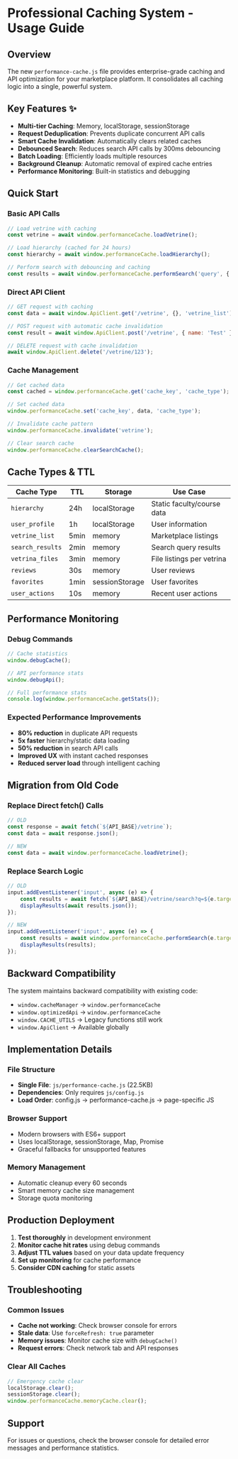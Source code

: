 # Professional Caching System - Usage Guide

## Overview
The new `performance-cache.js` file provides enterprise-grade caching and API optimization for your marketplace platform. It consolidates all caching logic into a single, powerful system.

## Key Features ✨

- **Multi-tier Caching**: Memory, localStorage, sessionStorage
- **Request Deduplication**: Prevents duplicate concurrent API calls
- **Smart Cache Invalidation**: Automatically clears related caches
- **Debounced Search**: Reduces search API calls by 300ms debouncing
- **Batch Loading**: Efficiently loads multiple resources
- **Background Cleanup**: Automatic removal of expired cache entries
- **Performance Monitoring**: Built-in statistics and debugging

## Quick Start

### Basic API Calls
```javascript
// Load vetrine with caching
const vetrine = await window.performanceCache.loadVetrine();

// Load hierarchy (cached for 24 hours)
const hierarchy = await window.performanceCache.loadHierarchy();

// Perform search with debouncing and caching
const results = await window.performanceCache.performSearch('query', { filter: 'value' });
```

### Direct API Client
```javascript
// GET request with caching
const data = await window.ApiClient.get('/vetrine', {}, 'vetrine_list');

// POST request with automatic cache invalidation
const result = await window.ApiClient.post('/vetrine', { name: 'Test' });

// DELETE request with cache invalidation
await window.ApiClient.delete('/vetrine/123');
```

### Cache Management
```javascript
// Get cached data
const cached = window.performanceCache.get('cache_key', 'cache_type');

// Set cached data
window.performanceCache.set('cache_key', data, 'cache_type');

// Invalidate cache pattern
window.performanceCache.invalidate('vetrine');

// Clear search cache
window.performanceCache.clearSearchCache();
```

## Cache Types & TTL

| Cache Type | TTL | Storage | Use Case |
|------------|-----|---------|----------|
| `hierarchy` | 24h | localStorage | Static faculty/course data |
| `user_profile` | 1h | localStorage | User information |
| `vetrine_list` | 5min | memory | Marketplace listings |
| `search_results` | 2min | memory | Search query results |
| `vetrina_files` | 3min | memory | File listings per vetrina |
| `reviews` | 30s | memory | User reviews |
| `favorites` | 1min | sessionStorage | User favorites |
| `user_actions` | 10s | memory | Recent user actions |

## Performance Monitoring

### Debug Commands
```javascript
// Cache statistics
window.debugCache();

// API performance stats  
window.debugApi();

// Full performance stats
console.log(window.performanceCache.getStats());
```

### Expected Performance Improvements
- **80% reduction** in duplicate API requests
- **5x faster** hierarchy/static data loading
- **50% reduction** in search API calls
- **Improved UX** with instant cached responses
- **Reduced server load** through intelligent caching

## Migration from Old Code

### Replace Direct fetch() Calls
```javascript
// OLD
const response = await fetch(`${API_BASE}/vetrine`);
const data = await response.json();

// NEW
const data = await window.performanceCache.loadVetrine();
```

### Replace Search Logic
```javascript
// OLD
input.addEventListener('input', async (e) => {
    const results = await fetch(`${API_BASE}/vetrine/search?q=${e.target.value}`);
    displayResults(await results.json());
});

// NEW  
input.addEventListener('input', async (e) => {
    const results = await window.performanceCache.performSearch(e.target.value);
    displayResults(results);
});
```

## Backward Compatibility

The system maintains backward compatibility with existing code:

- `window.cacheManager` → `window.performanceCache`
- `window.optimizedApi` → `window.performanceCache`
- `window.CACHE_UTILS` → Legacy functions still work
- `window.ApiClient` → Available globally

## Implementation Details

### File Structure
- **Single File**: `js/performance-cache.js` (22.5KB)
- **Dependencies**: Only requires `js/config.js` 
- **Load Order**: config.js → performance-cache.js → page-specific JS

### Browser Support
- Modern browsers with ES6+ support
- Uses localStorage, sessionStorage, Map, Promise
- Graceful fallbacks for unsupported features

### Memory Management
- Automatic cleanup every 60 seconds
- Smart memory cache size management
- Storage quota monitoring

## Production Deployment

1. **Test thoroughly** in development environment
2. **Monitor cache hit rates** using debug commands
3. **Adjust TTL values** based on your data update frequency
4. **Set up monitoring** for cache performance
5. **Consider CDN caching** for static assets

## Troubleshooting

### Common Issues
- **Cache not working**: Check browser console for errors
- **Stale data**: Use `forceRefresh: true` parameter
- **Memory issues**: Monitor cache size with `debugCache()`
- **Request errors**: Check network tab and API responses

### Clear All Caches
```javascript
// Emergency cache clear
localStorage.clear();
sessionStorage.clear();
window.performanceCache.memoryCache.clear();
```

## Support

For issues or questions, check the browser console for detailed error messages and performance statistics.